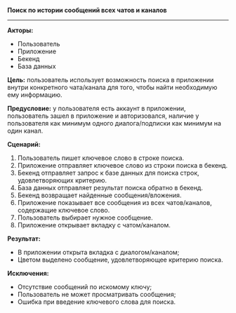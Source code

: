 **Поиск по истории сообщений всех чатов и каналов**
* * *
**Акторы:** 

- Пользователь
- Приложение
- Бекенд
- База данных

**Цель:** пользователь использует возможность поиска в приложении внутри конкретного чата/канала для того, чтобы найти необходимую ему информацию.

**Предусловие:** у пользователя есть аккаунт в приложении, пользователь зашел в приложение и авторизовался, наличие у пользователя как минимум одного диалога/подписки как минимум на один канал.

**Сценарий:**

1. Пользователь пишет ключевое слово в строке поиска.
2. Приложение отправляет ключевое слово из строки поиска в бекенд.
3. Бекенд отправляет запрос к базе данных для поиска строк, удовлетворяющих критерию.
4. База данных отправляет результат поиска обратно в бекенд.
5. Бекенд возвращает найденные сообщения/вложения.
6. Приложение показывает все сообщения из всех чатов/каналов, содержащие ключевое слово.
7. Пользователь выбирает нужное сообщение.
8. Приложение открывает вкладку с чатом/каналом.

**Результат:**

- В приложении открыта вкладка с диалогом/каналом;
- Цветом выделено сообщение, удовлетворяющее критерию поиска.

**Исключения:**

- Отсутствие сообщений по искомому ключу;
- Пользователь не может просматривать сообщения;
- Ошибка при введение ключевого слова для поиска.

